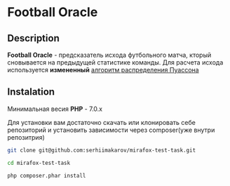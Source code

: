 # Football Oracle

## Description

**Football Oracle** - предсказатель исхода футбольного матча, кторый сновывается на предыдущей статистике команды.
Для расчета исхода используется **измененный** [алгоритм распределения Пуассона](https://www.sports.ru/tribuna/blogs/foranol/717591.html)

## Instalation

Минимальная весия **PHP** - 7.0.x

Для установки вам достаточно скачать или клонировать себе репозиторий и установить зависимости через composer(уже внутри репозитрия)

```bash
git clone git@github.com:serhiimakarov/mirafox-test-task.git

cd mirafox-test-task

php composer.phar install
```